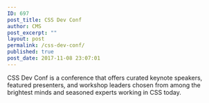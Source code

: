 ```yaml
---
ID: 697
post_title: CSS Dev Conf
author: CMS
post_excerpt: ""
layout: post
permalink: /css-dev-conf/
published: true
post_date: 2017-11-08 23:07:01
---
```

CSS Dev Conf is a conference that offers curated keynote speakers, featured presenters, and workshop leaders chosen from among the brightest minds and seasoned experts working in CSS today.